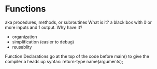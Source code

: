# Functions 
aka procedures, methods, or subroutines
What is it? a black box with 0 or more inputs and 1 output. 
Why have it? 
- organization 
- simplification (easier to debug)
- reusablity 

Function Declarations go at the top of the code before main() to give the compiler a heads up 
syntax: return-type name(arguments);

